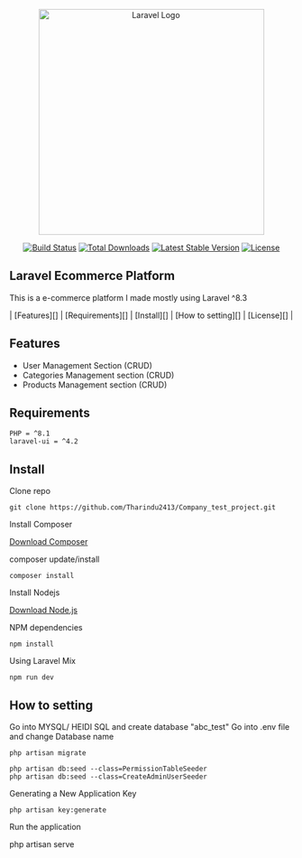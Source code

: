 <p align="center"><a href="https://laravel.com" target="_blank"><img src="https://raw.githubusercontent.com/laravel/art/master/logo-lockup/5%20SVG/2%20CMYK/1%20Full%20Color/laravel-logolockup-cmyk-red.svg" width="400" alt="Laravel Logo"></a></p>

<p align="center">
<a href="https://github.com/laravel/framework/actions"><img src="https://github.com/laravel/framework/workflows/tests/badge.svg" alt="Build Status"></a>
<a href="https://packagist.org/packages/laravel/framework"><img src="https://img.shields.io/packagist/dt/laravel/framework" alt="Total Downloads"></a>
<a href="https://packagist.org/packages/laravel/framework"><img src="https://img.shields.io/packagist/v/laravel/framework" alt="Latest Stable Version"></a>
<a href="https://packagist.org/packages/laravel/framework"><img src="https://img.shields.io/packagist/l/laravel/framework" alt="License"></a>
</p>

## Laravel Ecommerce Platform

This is a e-commerce platform I made mostly using Laravel ^8.3

| [Features][] | [Requirements][] | [Install][] | [How to setting][] | [License][] |


## Features 
- User Management Section (CRUD)
- Categories Management section (CRUD)
- Products Management section (CRUD) 

## Requirements

	PHP = ^8.1
    laravel-ui = ^4.2

## Install

Clone repo

```
git clone https://github.com/Tharindu2413/Company_test_project.git
```

Install Composer


[Download Composer](https://getcomposer.org/download/)


composer update/install 

```
composer install
```

Install Nodejs


[Download Node.js](https://nodejs.org/en/download/)


NPM dependencies
```
npm install
```

Using Laravel Mix 

```
npm run dev
```

## How to setting 


Go into MYSQL/ HEIDI SQL and create database "abc_test"
Go into .env file and change Database name

```
php artisan migrate
```

```
php artisan db:seed --class=PermissionTableSeeder
php artisan db:seed --class=CreateAdminUserSeeder
```
	
Generating a New Application Key
```
php artisan key:generate
```

Run the application 

php artisan serve
```